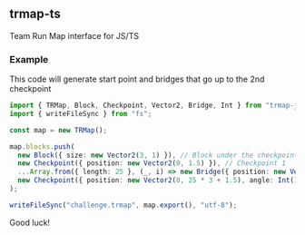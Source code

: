 ## trmap-ts
Team Run Map interface for JS/TS

### Example
This code will generate start point and bridges that go up to the 2nd checkpoint
```ts
import { TRMap, Block, Checkpoint, Vector2, Bridge, Int } from "trmap-js";
import { writeFileSync } from "fs";

const map = new TRMap();

map.blocks.push(
  new Block({ size: new Vector2(3, 1) }), // Block under the checkpoint
  new Checkpoint({ position: new Vector2(0, 1.5) }), // Checkpoint 1
  ...Array.from({ length: 25 }, (_, i) => new Bridge({ position: new Vector2(0, i * 3 + 3), size: new Vector2(3, 1) })), // Bridges
  new Checkpoint({ position: new Vector2(0, 25 * 3 + 1.5), angle: Int(180) }) // Last checkpoint
);

writeFileSync("challenge.trmap", map.export(), "utf-8");
```

Good luck!
